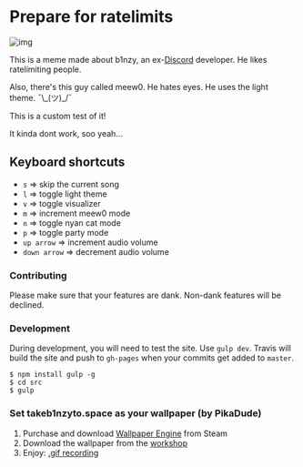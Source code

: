 # Prepare for ratelimits

![img](https://owo.whats-th.is/4rAESqy.png)

This is a meme made about b1nzy, an ex-[Discord](https://discordapp.com) developer. He likes ratelimiting people.

Also, there's this guy called meew0. He hates eyes. He uses the light theme. ¯\\\_(ツ)_/¯

This is a custom test of it!

It kinda dont work, soo yeah...

## Keyboard shortcuts

- `s` => skip the current song
- `l` => toggle light theme
- `v` => toggle visualizer
- `m` => increment meew0 mode
- `n` => toggle nyan cat mode
- `p` => toggle party mode
- `up arrow` => increment audio volume
- `down arrow` => decrement  audio volume

### Contributing
Please make sure that your features are dank. Non-dank features will be declined.

### Development

During development, you will need to test the site. Use `gulp dev`. Travis will build the site and push to `gh-pages` when your commits get added to `master`.

```
$ npm install gulp -g
$ cd src
$ gulp
```

### Set takeb1nzyto.space as your wallpaper (by PikaDude)

1. Purchase and download [Wallpaper Engine](http://store.steampowered.com/app/431960) from Steam
2. Download the wallpaper from the [workshop](http://steamcommunity.com/sharedfiles/filedetails/?id=819157933)
3. Enjoy: [.gif recording](https://owo.whats-th.is/ebb3e1.gif)
